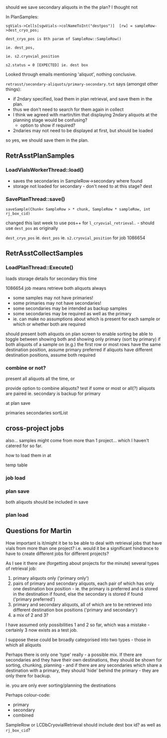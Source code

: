 should we save secondary aliquots in the the plan? I thought not

In PlanSamples:

    sgVials->Cells[sgwVials->colNameToInt("destpos")]  [rw] = sampleRow->dest_cryo_pos;

    dest_cryo_pos is 8th param of SampleRow::SampleRow()

    ie. dest_pos, 

    ie. s2.cryovial_position

    s2.status = 0 [EXPECTED] ie. dest box

Looked through emails mentioning 'aliquot', nothing conclusive.

`retrasst/secondary-aliquots/primary-secondary.txt` says (amongst other things):

  * if 2ndary specified, load them in plan retrieval, and save them in the plan.
  * thus we don't need to search for them again in collect
  * I think we agreed with martin/tim that displaying 2ndary aliquots at the planning stage would be confusing? 
     * option to show if required?
  * 2ndaries may not need to be displayed at first, but should be loaded

so yes, we should save them in the plan.

## RetrAsstPlanSamples

### LoadVialsWorkerThread::load()

* saves the secondaries in SampleRow->secondary where found
* storage not loaded for secondary - don't need to at this stage?
dest

### SavePlanThread::save() 

    saveSample(Chunk< SampleRow > * chunk, SampleRow * sampleRow, int rj_box_cid)

changed this last week to use pos++ for `l_cryovial_retrieval.` - should use `dest_pos` as originally

`dest_cryo_pos`  ie. `dest_pos` ie. `s2.cryovial_position` for job 1086654

## RetrAsstCollectSamples

### LoadPlanThread::Execute()

loads storage details for secondary this time

1086654 job means retrieve both aliquots always

* some samples may not have primaries!
* some primaries may not have secondaries!
* some secondaries may be intended as backup samples
* some secondaries may be required as well as the primary
* ie. can make no assumptions about which is present for each sample or which or whether both are required

should present both aliquots on plan screen to enable sorting
be able to toggle between showing both and showing only primary (sort by primary)
if both aliquots of a sample on (e.g.) the first row or most rows have the same destination position, assume primary preferred
if aliquots have different destination positions, assume both required

### combine or not?

present all aliquots all the time, or 

provide option to combine aliquots?
test if some or most or all(?) aliquots are paired ie. secondary is backup for primary
 
at plan save

primaries
secondaries
sortList

## cross-project jobs

also... samples might come from more than 1 project... which I haven't catered for so far. 

how to load them in at

temp table

### job load



### plan save

both aliquots should be included in save

### plan load

## Questions for Martin

How important is it/might it be to be able to deal with retrieval jobs that have vials from more than one project? i.e. would it be a significant hindrance to have to create different jobs for different projects?

As I see it there are (forgetting about projects for the minute) several types of retrieval job:

1. primary aliquots only ('primary only')
2. pairs of primary and secondary aliquots, each pair of which has only one destination box position - ie. the primary is preferred and is stored in the destination if found, else the secondary is stored if found ('primary preferred')
3. primary and secondary aliquots, all of which are to be retrieved into different destination box positions ('primary and secondary')
4. a mix of 2 and 3?

I have assumed only possibilities 1 and 2 so far, which was a mistake - certainly 3 now exists as a test job.

I suppose these could be broadly categorised into two types - those in which all aliquots 

Perhaps there is only one 'type' really - a possible mix. If there are secondaries and they have their own destinations, they should be shown for sorting, chunking, planning - and if there are any secondaries which share a destination with a primary, they should 'hide' behind the primary - they are only there for backup.

ie. you are only ever sorting/planning the destinations

Perhaps colour-code:

 * primary
 * secondary
 * combined

SampleRow or LCDbCryovialRetrieval should include dest box id?
  as well as `rj_box_cid`?